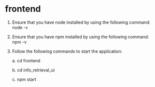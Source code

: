 # frontend
1. Ensure that you have node installed by using the following command: node -v
2. Ensure that you have npm installed by using the following command: npm -v
3. Follow the following commands to start the application:

    a. cd frontend
    
    b. cd info_retrieval_ui
    
    c. npm start
